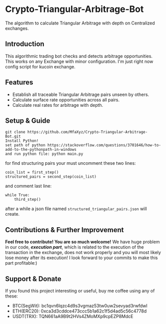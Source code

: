 # Crypto-Triangular-Arbitrage-Bot
The algorithm to calculate Triangular Arbitrage with depth on Centralized exchanges.

## Introduction
This algorithmic trading bot checks and detects arbitrage opportunities. This works on any Exchange with minor configuration. I'm just right now config script for kucoin exchange.

## Features
* Establish all traceable Triangular Arbitrage pairs unseen by others.
* Calculate surface rate opportunities across all pairs.
* Calculate real rates for arbitrage with depth.

## Setup & Guide
```
git clone https://github.com/MfaXyz/Crypto-Triangular-Arbitrage-Bot.git
Install Python!
set path of python https://stackoverflow.com/questions/3701646/how-to-add-to-the-pythonpath-in-windows
and run python file: python main.py
```
for find structuring pairs your must uncomment these two lines:
```
coin_list = first_step()
structured_pairs = second_step(coin_list)
```
and comment last line:
```
while True:
    third_step()
```
after a while a json file named `structured_triangular_pairs.json` will create.

## Contributions & Further Improvement
**Feel free to contribute! You are so much welcome!**
We have huge problem in our code, ***execution part***, which is related to the execution of the transaction in the exchange, does not work properly and you will most likely lose money after its execution! I look forward to your commits to make this part profitable:)

## Support & Donate
If you found this project interesting or useful, buy me coffee using any of these:
* BTC(SegWit): bc1qvn6lqzc4d9s3vgmaz53tw0uw2sevyad3rwfdwl
* ETH(ERC20): 0xca3d3cddce473ccc5b1a62c1f5d4ad5c56c4778d
* USDT(TRX): TQN661aA9B9t2HVs4ZMoMXp9cpEZP8MdcE
    
